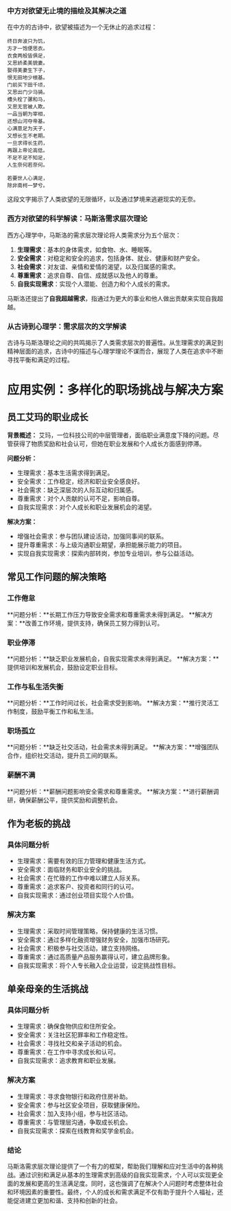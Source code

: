 ### 中方对欲望无止境的描绘及其解决之道

在中方的古诗中，欲望被描述为一个无休止的追求过程：

```
终日奔波只为饥，
方才一饱便思衣。
衣食两般皆俱足，
又思娇柔美貌妻。
娶得美妻生下子，
恨无田地少根基。
门前买下田千顷，
又思出门少马骑。
槽头栓了骡和马，
又思无官被人欺。
一品当朝为宰相，
还想山河夺帝基。
心满意足为天子，
又想长生不老期。
一旦求得长生药，
再跟上帝论高低。
不足不足不知足，
人生奈何若奈何。

若要世人心满足，
除非南柯一梦兮。
```

这段文字揭示了人类欲望的无限循环，以及通过梦境来逃避现实的无奈。

### 西方对欲望的科学解读：马斯洛需求层次理论

西方心理学中，马斯洛的需求层次理论将人类需求分为五个层次：

1. **生理需求**：基本的身体需求，如食物、水、睡眠等。
2. **安全需求**：对稳定和安全的追求，包括身体、就业、健康和财产安全。
3. **社会需求**：对友谊、亲情和爱情的渴望，以及归属感的需求。
4. **尊重需求**：追求自尊、自信、成就感以及他人的尊重。
5. **自我实现需求**：实现个人潜能、创造力和个人成长的需求。

马斯洛还提出了**自我超越需求**，指通过为更大的事业和他人做出贡献来实现自我超越。

### 从古诗到心理学：需求层次的文学解读

古诗与马斯洛理论之间的共鸣揭示了人类需求层次的普遍性。从生理需求的满足到精神层面的追求，古诗中的描述与心理学理论不谋而合，展现了人类在追求中不断寻找平衡和满足的过程。


# 应用实例：多样化的职场挑战与解决方案

## 员工艾玛的职业成长

**背景概述：**
艾玛，一位科技公司的中层管理者，面临职业满意度下降的问题。尽管获得了物质奖励和社会认可，但她在职业发展和个人成长方面感到停滞。

**问题分析：**
- 生理需求：基本生活需求得到满足。
- 安全需求：工作稳定，经济和职业安全感良好。
- 社会需求：缺乏深层次的人际互动和归属感。
- 尊重需求：对个人贡献的认可不足，影响自尊。
- 自我实现需求：对个人成长和职业发展机会的渴望。

**解决方案：**
- 增强社会需求：参与团队建设活动，加强同事间的联系。
- 提升尊重需求：与上级沟通职业期望，承担能展示能力的项目。
- 实现自我实现需求：探索内部转岗，参加专业培训，参与公益活动。

## 常见工作问题的解决策略

### 工作倦怠
**问题分析：**长期工作压力导致安全需求和尊重需求未得到满足。
**解决方案：**改善工作环境，提供支持，确保员工努力得到认可。

### 职业停滞
**问题分析：**缺乏职业发展机会，自我实现需求未得到满足。
**解决方案：**提供培训和发展机会，鼓励设定职业目标。

### 工作与私生活失衡
**问题分析：**工作时间过长，社会需求受到影响。
**解决方案：**推行灵活工作制度，鼓励平衡工作和私生活。

### 职场孤立
**问题分析：**缺乏社交活动，社会需求未得到满足。
**解决方案：**增强团队合作，组织社交活动，提升员工间的联系。

### 薪酬不满
**问题分析：**薪酬问题影响安全需求和尊重需求。
**解决方案：**进行薪酬调研，确保薪酬公平，提供奖励和调整机会。

## 作为老板的挑战

### 具体问题分析
- 生理需求：需要有效的压力管理和健康生活方式。
- 安全需求：面临财务和职业安全的挑战。
- 社会需求：在忙碌的工作中难以建立人际关系。
- 尊重需求：追求客户、投资者和同行的认可。
- 自我实现需求：通过创业项目实现个人价值。

### 解决方案
- 生理需求：采取时间管理策略，保持健康的生活习惯。
- 安全需求：通过多样化融资增强财务安全，加强市场研究。
- 社会需求：积极参与社交活动，建立支持网络。
- 尊重需求：通过高质量产品服务赢得认可，建立品牌形象。
- 自我实现需求：将个人专长融入企业运营，设定挑战性目标。

## 单亲母亲的生活挑战

### 具体问题分析
- 生理需求：确保食物供应和住所安全。
- 安全需求：关注社区犯罪率和工作稳定性。
- 社会需求：寻找社交和亲子活动的机会。
- 尊重需求：在工作中寻求成长和认可。
- 自我实现需求：追求教育和职业发展。

### 解决方案
- 生理需求：寻求食物银行和政府住房补助。
- 安全需求：参与社区安全项目，获取健康保险。
- 社会需求：加入支持小组，参与社区活动。
- 尊重需求：与管理层沟通，争取成长机会。
- 自我实现需求：探索在线教育和奖学金机会。


### 结论

马斯洛需求层次理论提供了一个有力的框架，帮助我们理解和应对生活中的各种挑战。通过识别和满足从基本的生理需求到高级的自我实现需求，个人可以实现更全面的发展和更高的生活满足度。同时，这也强调了在解决个人问题时考虑整体社会和环境因素的重要性。最终，个人的成长和需求满足不仅有助于提升个人福祉，还能促进建立更加和谐、支持和创新的社会。